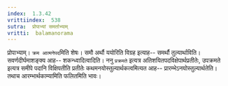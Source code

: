 ```yaml
---
index:  1.3.42
vrittiindex:  538
sutra:  प्रोपाभ्यां समर्ताभ्याम्
vritti:  balamanorama 
---
```


प्रोपाभ्याम्। `क्रम आत्मनेपद`मिति शेषः। समौ अर्थौ ययोरिति विग्रह इत्याह-- समर्थौ तुल्यार्थाविति। सवर्णदीर्घमाशङ्क्य आह-- शकन्ध्वादित्वादिति। ननु `प्रक्रमते` इत्यत्र अतिशयितपदविक्षेपार्थप्रतीतेः, उपक्रमते इत्यत्र समीपे पदानि विक्षिपतीति प्रतीतेः कथमनयोस्तुल्यार्थकत्वमित्यत आह-- प्रारम्भेऽनयोस्तुल्यार्थतेति। तथाच आरम्भार्थकाम्यामिति फलितमिति भावः। 

